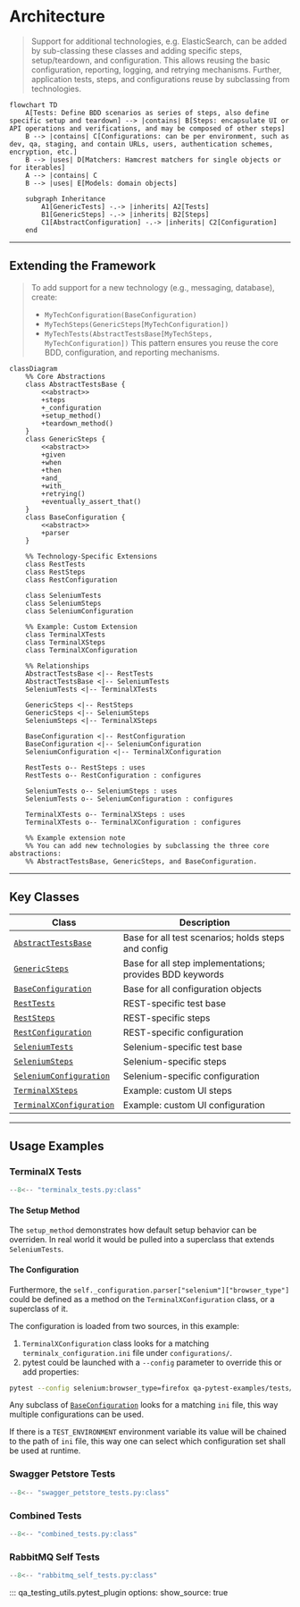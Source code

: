#   Architecture

> Support for additional technologies, e.g. ElasticSearch, can be added by sub-classing these classes and adding specific steps, setup/teardown, and configuration. This allows reusing the basic configuration, reporting, logging, and retrying mechanisms. Further, application tests, steps, and configurations reuse by subclassing from technologies.

```mermaid
flowchart TD
    A[Tests: Define BDD scenarios as series of steps, also define specific setup and teardown] --> |contains| B[Steps: encapsulate UI or API operations and verifications, and may be composed of other steps]
    B --> |contains| C[Configurations: can be per environment, such as dev, qa, staging, and contain URLs, users, authentication schemes, encryption, etc.]
    B --> |uses| D[Matchers: Hamcrest matchers for single objects or for iterables]
    A --> |contains| C
    B --> |uses| E[Models: domain objects]

    subgraph Inheritance
        A1[GenericTests] -.-> |inherits| A2[Tests]
        B1[GenericSteps] -.-> |inherits| B2[Steps]
        C1[AbstractConfiguration] -.-> |inherits| C2[Configuration]
    end
```

---

## Extending the Framework

> To add support for a new technology (e.g., messaging, database), create:
> - `MyTechConfiguration(BaseConfiguration)`
> - `MyTechSteps(GenericSteps[MyTechConfiguration])`
> - `MyTechTests(AbstractTestsBase[MyTechSteps, MyTechConfiguration])`
> This pattern ensures you reuse the core BDD, configuration, and reporting mechanisms.

```mermaid
classDiagram
    %% Core Abstractions
    class AbstractTestsBase {
        <<abstract>>
        +steps
        +_configuration
        +setup_method()
        +teardown_method()
    }
    class GenericSteps {
        <<abstract>>
        +given
        +when
        +then
        +and_
        +with_
        +retrying()
        +eventually_assert_that()
    }
    class BaseConfiguration {
        <<abstract>>
        +parser
    }

    %% Technology-Specific Extensions
    class RestTests
    class RestSteps
    class RestConfiguration

    class SeleniumTests
    class SeleniumSteps
    class SeleniumConfiguration

    %% Example: Custom Extension
    class TerminalXTests
    class TerminalXSteps
    class TerminalXConfiguration

    %% Relationships
    AbstractTestsBase <|-- RestTests
    AbstractTestsBase <|-- SeleniumTests
    SeleniumTests <|-- TerminalXTests

    GenericSteps <|-- RestSteps
    GenericSteps <|-- SeleniumSteps
    SeleniumSteps <|-- TerminalXSteps

    BaseConfiguration <|-- RestConfiguration
    BaseConfiguration <|-- SeleniumConfiguration
    SeleniumConfiguration <|-- TerminalXConfiguration

    RestTests o-- RestSteps : uses
    RestTests o-- RestConfiguration : configures

    SeleniumTests o-- SeleniumSteps : uses
    SeleniumTests o-- SeleniumConfiguration : configures

    TerminalXTests o-- TerminalXSteps : uses
    TerminalXTests o-- TerminalXConfiguration : configures

    %% Example extension note
    %% You can add new technologies by subclassing the three core abstractions:
    %% AbstractTestsBase, GenericSteps, and BaseConfiguration.
```

---

## Key Classes

| Class | Description |
|-------|-------------|
| [`AbstractTestsBase`](api/qa-pytest-commons.md#qa_pytest_commons.AbstractTestsBase) | Base for all test scenarios; holds steps and config |
| [`GenericSteps`](api/qa-pytest-commons.md#qa_pytest_commons.GenericSteps) | Base for all step implementations; provides BDD keywords |
| [`BaseConfiguration`](api/qa-pytest-commons.md#qa_pytest_commons.BaseConfiguration) | Base for all configuration objects |
| [`RestTests`](api/qa-pytest-rest.md#qa_pytest_rest.RestTests) | REST-specific test base |
| [`RestSteps`](api/qa-pytest-rest.md#qa_pytest_rest.RestSteps) | REST-specific steps |
| [`RestConfiguration`](api/qa-pytest-rest.md#qa_pytest_rest.RestConfiguration) | REST-specific configuration |
| [`SeleniumTests`](api/qa-pytest-webdriver.md#qa_pytest_webdriver.SeleniumTests) | Selenium-specific test base |
| [`SeleniumSteps`](api/qa-pytest-webdriver.md#qa_pytest_webdriver.SeleniumSteps) | Selenium-specific steps |
| [`SeleniumConfiguration`](api/qa-pytest-webdriver.md#qa_pytest_webdriver.SeleniumConfiguration) | Selenium-specific configuration |
| [`TerminalXSteps`](api/qa-pytest-examples.md#qa_pytest_examples.TerminalXSteps) | Example: custom UI steps |
| [`TerminalXConfiguration`](api/qa-pytest-examples.md#qa_pytest_examples.TerminalXConfiguration) | Example: custom UI configuration |

---

## Usage Examples

### TerminalX Tests

```python
--8<-- "terminalx_tests.py:class"
```

#### The Setup Method
The `setup_method` demonstrates how default setup behavior can be overriden.
In real world it would be pulled into a superclass that extends `SeleniumTests`.

#### The Configuration
Furthermore, the `self._configuration.parser["selenium"]["browser_type"]` could
be defined as a method on the `TerminalXConfiguration` class, or a superclass of
it.

The configuration is loaded from two sources, in this example:

1. `TerminalXConfiguration` class looks for a matching
`terminalx_configuration.ini` file under `configurations/`.
2. pytest could be launched with a `--config` parameter to override
this or add properties:
```bash
pytest --config selenium:browser_type=firefox qa-pytest-examples/tests/terminalx_tests.py::TerminalXTests
```

Any subclass of [`BaseConfiguration`](api/qa-pytest-commons.md#qa_pytest_commons.BaseConfiguration)
looks for a matching `ini` file, this way multiple configurations can be used.

If there is a `TEST_ENVIRONMENT` environment variable its value will be chained
to the path of `ini` file, this way one can select which configuration set
shall be used at runtime.

### Swagger Petstore Tests

```python
--8<-- "swagger_petstore_tests.py:class"
```

### Combined Tests

```python
--8<-- "combined_tests.py:class"
```

### RabbitMQ Self Tests

```python
--8<-- "rabbitmq_self_tests.py:class"
```


::: qa_testing_utils.pytest_plugin
    options:
      show_source: true


